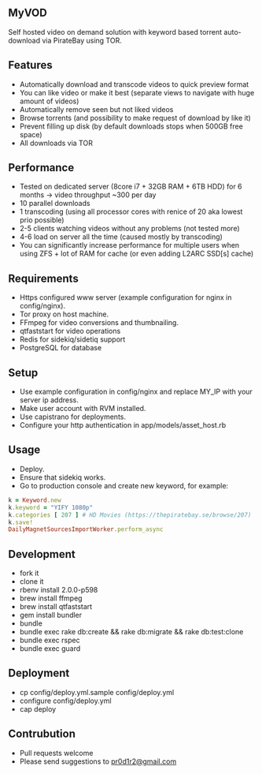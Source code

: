 MyVOD
-----

Self hosted video on demand solution with keyword based torrent auto-download via PirateBay using TOR.

Features
--------

- Automatically download and transcode videos to quick preview format
- You can like video or make it best (separate views to navigate with huge amount of videos)
- Automatically remove seen but not liked videos
- Browse torrents (and possibility to make request of download by like it)
- Prevent filling up disk (by default downloads stops when 500GB free space)
- All downloads via TOR

Performance
-----------
- Tested on dedicated server (8core i7 + 32GB RAM + 6TB HDD) for 6 months -> video throughput ~300 per day
- 10 parallel downloads
- 1 transcoding (using all processor cores with renice of 20 aka lowest prio possible)
- 2-5 clients watching videos without any problems (not tested more)
- 4-6 load on server all the time (caused mostly by transcoding)
- You can significantly increase performance for multiple users when using ZFS + lot of RAM for cache (or even adding L2ARC SSD[s] cache)

Requirements
------------

- Https configured www server (example configuration for nginx in config/nginx).
- Tor proxy on host machine.
- FFmpeg for video conversions and thumbnailing.
- qtfaststart for video operations
- Redis for sidekiq/sidetiq support
- PostgreSQL for database

Setup
-----

- Use example configuration in config/nginx and replace MY_IP with your server ip address.
- Make user account with RVM installed.
- Use capistrano for deployments.
- Configure your http authentication in app/models/asset_host.rb

Usage
-----

- Deploy.
- Ensure that sidekiq works.
- Go to production console and create new keyword, for example:

```ruby
k = Keyword.new
k.keyword = "YIFY 1080p"
k.categories [ 207 ] # HD Movies (https://thepiratebay.se/browse/207)
k.save!
DailyMagnetSourcesImportWorker.perform_async
```

Development
-----------
- fork it
- clone it
- rbenv install 2.0.0-p598
- brew install ffmpeg
- brew install qtfaststart
- gem install bundler
- bundle
- bundle exec rake db:create && rake db:migrate && rake db:test:clone
- bundle exec rspec
- bundle exec guard

Deployment
----------
- cp config/deploy.yml.sample config/deploy.yml
- configure config/deploy.yml
- cap deploy

Contrubution
------------

- Pull requests welcome
- Please send suggestions to pr0d1r2@gmail.com
